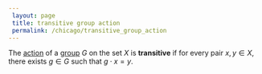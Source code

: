 ```yaml
---
 layout: page
 title: transitive group action
 permalink: /chicago/transitive_group_action
---
```

The [action](https://defsmath.github.io/DefsMath/group_action) of a [group](https://defsmath.github.io/DefsMath/group) $G$ on the set $X$ is **transitive** if for every pair $x,y \in X$, there exists $g\in G$ such that $g\cdot x=y$. 

